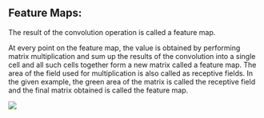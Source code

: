 ## Feature Maps:

The result of the convolution operation is called a feature map.</br>

At every point on the feature map, the value is obtained by performing matrix multiplication and sum up the results of the convolution into a single cell and all such cells together form a new matrix called a feature map. The area of the field used for multiplication is also called as receptive fields. In the given example, the green area of the matrix is called the receptive field and the final matrix obtained is called the feature map.

<img src="https://cdn-images-1.medium.com/max/1600/1*VVvdh-BUKFh2pwDD0kPeRA@2x.gif"/>